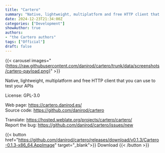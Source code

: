 ```yaml
---
title: "Cartero"
summary: "Native, lightweight, multiplatform and free HTTP client that you can use to test your APIs"
date: 2024-12-23T21:34:00Z
categories: ["Development"]
showAuthor: true
authors:
- "the Cartero authors"
tags: ["Official"]
draft: false
---
```


{{< carousel images="{https://raw.githubusercontent.com/danirod/cartero/trunk/data/screenshots/cartero-payload.png}" >}}

Native, lightweight, multiplatform and free HTTP client that you can use to test your APIs

License: GPL-3.0

Web page: <https://cartero.danirod.es/>  
Source code: <https://github.com/danirod/cartero>

Translate: <https://hosted.weblate.org/projects/cartero/cartero/>  
Report the bug: <https://github.com/danirod/cartero/issues/new>  

{{< button href="https://github.com/danirod/cartero/releases/download/v0.1.3/Cartero-0.1.3-x86_64.AppImage" target="_blank">}}
Download
{{< /button >}}